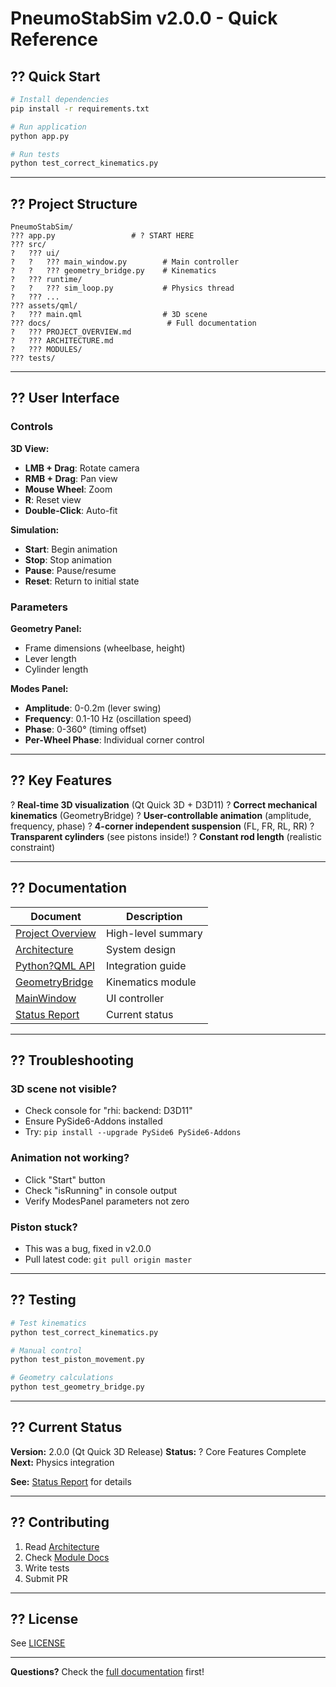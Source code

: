 # PneumoStabSim v2.0.0 - Quick Reference

## ?? Quick Start

```bash
# Install dependencies
pip install -r requirements.txt

# Run application
python app.py

# Run tests
python test_correct_kinematics.py
```

---

## ?? Project Structure

```
PneumoStabSim/
??? app.py                 # ? START HERE
??? src/
?   ??? ui/
?   ?   ??? main_window.py        # Main controller
?   ?   ??? geometry_bridge.py    # Kinematics
?   ??? runtime/
?   ?   ??? sim_loop.py           # Physics thread
?   ??? ...
??? assets/qml/
?   ??? main.qml                  # 3D scene
??? docs/                          # Full documentation
?   ??? PROJECT_OVERVIEW.md
?   ??? ARCHITECTURE.md
?   ??? MODULES/
??? tests/
```

---

## ?? User Interface

### **Controls**

**3D View:**
- **LMB + Drag**: Rotate camera
- **RMB + Drag**: Pan view
- **Mouse Wheel**: Zoom
- **R**: Reset view
- **Double-Click**: Auto-fit

**Simulation:**
- **Start**: Begin animation
- **Stop**: Stop animation
- **Pause**: Pause/resume
- **Reset**: Return to initial state

### **Parameters**

**Geometry Panel:**
- Frame dimensions (wheelbase, height)
- Lever length
- Cylinder length

**Modes Panel:**
- **Amplitude**: 0-0.2m (lever swing)
- **Frequency**: 0.1-10 Hz (oscillation speed)
- **Phase**: 0-360° (timing offset)
- **Per-Wheel Phase**: Individual corner control

---

## ?? Key Features

? **Real-time 3D visualization** (Qt Quick 3D + D3D11)
? **Correct mechanical kinematics** (GeometryBridge)
? **User-controllable animation** (amplitude, frequency, phase)
? **4-corner independent suspension** (FL, FR, RL, RR)
? **Transparent cylinders** (see pistons inside!)
? **Constant rod length** (realistic constraint)

---

## ?? Documentation

| Document | Description |
|----------|-------------|
| [Project Overview](docs/PROJECT_OVERVIEW.md) | High-level summary |
| [Architecture](docs/ARCHITECTURE.md) | System design |
| [Python?QML API](docs/PYTHON_QML_API.md) | Integration guide |
| [GeometryBridge](docs/MODULES/GEOMETRY_BRIDGE.md) | Kinematics module |
| [MainWindow](docs/MODULES/MAIN_WINDOW.md) | UI controller |
| [Status Report](docs/REPORTS/STATUS_2025_01_05.md) | Current status |

---

## ?? Troubleshooting

### **3D scene not visible?**
- Check console for "rhi: backend: D3D11"
- Ensure PySide6-Addons installed
- Try: `pip install --upgrade PySide6 PySide6-Addons`

### **Animation not working?**
- Click "Start" button
- Check "isRunning" in console output
- Verify ModesPanel parameters not zero

### **Piston stuck?**
- This was a bug, fixed in v2.0.0
- Pull latest code: `git pull origin master`

---

## ?? Testing

```bash
# Test kinematics
python test_correct_kinematics.py

# Manual control
python test_piston_movement.py

# Geometry calculations
python test_geometry_bridge.py
```

---

## ?? Current Status

**Version:** 2.0.0 (Qt Quick 3D Release)
**Status:** ? Core Features Complete
**Next:** Physics integration

**See:** [Status Report](docs/REPORTS/STATUS_2025_01_05.md) for details

---

## ?? Contributing

1. Read [Architecture](docs/ARCHITECTURE.md)
2. Check [Module Docs](docs/MODULES/)
3. Write tests
4. Submit PR

---

## ?? License

See [LICENSE](LICENSE)

---

**Questions?** Check the [full documentation](docs/) first!
